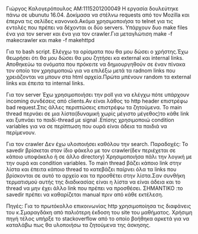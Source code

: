 Γιώργος Καλογερόπουλος AM:1115201200049
Η εργασία δουλεύτηκε πάνω σε ubunutu 16.04.
Δοκίμασα να στέλνω requests από τον Μοzilla και έπερνα τις σελίδες κανονικά.Ακόμα χρησιμοποιήσα το telnet για τις εντολές που πρέπει να δέχονται οι δύο servers.
Υπάρχουν δυο make files ένα για τον server και  ένα για τον crawler.Για μεταγλώτιση make -f makecrawler και make -f makehttpd

Για το bash script.
Ελέγχω τα ορίσματα που θα μου δώσει ο χρήστης.Έχω θεωρήσει ότι θα μου δώσει θα μου ζητήσει κα external και internal links.
Αποθηκεύω τα ονόματα που πρόκειτε να δημιουργηθούν σε έναν πίνακα τον οποίο τον χρησιμοποιώ για να επιλέξω μετά τα radnom links
που χρειάζονται να μπουν στα html αρχεία.Πρώτα μπένουν random τα external links και έπειτα τα internal links.


Για τον server
Έχω χρησιμοποιήσει την poll για να ελέγχω πότε υπάρχουν incoming συνδέσεις από clients.Αν είναι λάθος το http header επιστρέφω bad request.Στις άλλες περιπτώσεις επιστρέφω τα ζητούμενα.
Το main thread περνάει σε μια λίστα(δυναμική χωρίς μέγιστο μέγεθος)το κάθε link και ξυπνάει το παιδί-thread με signal .Επίσης χρησιμοποιώ condition variables για να σε περίπτωση που ουρά είναι άδεια τα παιδιά να περίμενουν.


Για τον crawler
Δεν έχω υλοιποιήσει καθόλου την search.
Παραδοχές:
To savedir βρίσκεται στον ίδιο φάκελο με τον crawler(δεν περιέχεται σε κάποιο υποφάκελο ή σε άλλο directory)
Χρησιμοποιήσα πάλι την λογική με την ουρά και condition variables.
Το main thread βάζει κάποιο link στην λίστα και έπειτα κάποιο thread το κατεβάζει παίρνει όλα τα links που βρίσκονται σε αυτό το αρχείο και τα προσθέτει στην λίστα.Σαν συνθήκη τερματισμού αυτής της διαδικασίας είναι η λίστα να είναι άδεια και το thread να μην 
έχει άλλο link που πρέπει να προσθέσει.
ΣΗΜΑΝΤΙΚΟ :το savedir πρέπει να καθαρίζεται manual πριν από κάθε εκτέλεση.

Πηγές:
Για το πρωτόκολλο επικοινωνίας http χρησιμοποίησα τις διαφάνεις του κ.Σμαραγδάκη από παλιότερη έκδοση του site του μαθήματος.
Χρήσιμη πηγή τέλος υπήρξε το stackoverflow από το οποίο βοήθηκα αρκετά για να καταλάβω πως θα υλοποιήσω τα ζητούμενα της άσκησης.
